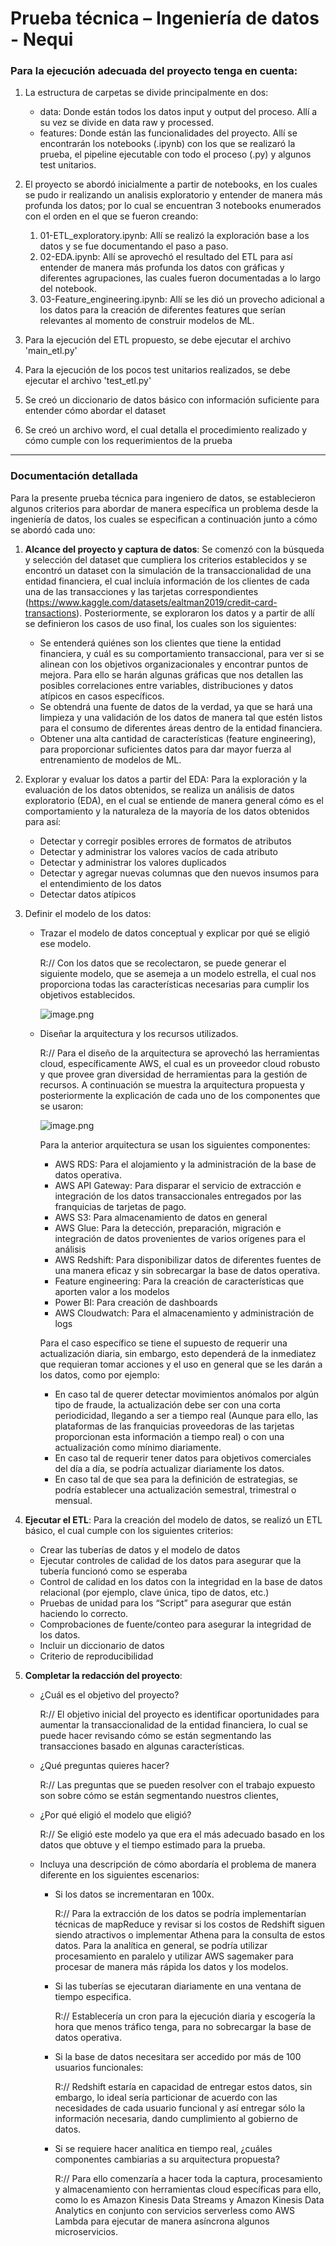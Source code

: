 # Prueba técnica – Ingeniería de datos - Nequi


### **Para la ejecución adecuada del proyecto tenga en cuenta:**

1. La estructura de carpetas se divide principalmente en dos:
    * data: Donde están todos los datos input y output del proceso. Allí a su vez se divide en data raw y processed.
    * features: Donde están las funcionalidades del proyecto. Allí se encontrarán los notebooks (.ipynb) con los que se realizaró la prueba, el pipeline ejecutable con todo el proceso (.py) y algunos test unitarios.
2. El proyecto se abordó inicialmente a partir de notebooks, en los cuales se pudo ir realizando un analisis exploratorio y entender de manera más profunda los datos; por lo cual se encuentran 3 notebooks enumerados con el orden en el que se fueron creando:
    1. 01-ETL_exploratory.ipynb: Allí se realizó la exploración base a los datos y se fue documentando el paso a paso.
    2. 02-EDA.ipynb: Allí se aprovechó el resultado del ETL para así entender de manera más profunda los datos con gráficas y diferentes agrupaciones, las cuales fueron documentadas a lo largo del notebook.
    3. 03-Feature_engineering.ipynb: Allí se les dió un provecho adicional a los datos para la creación de diferentes features que serían relevantes al momento de construir modelos de ML.

3. Para la ejecución del ETL propuesto, se debe ejecutar el archivo 'main_etl.py'
4. Para la ejecución de los pocos test unitarios realizados, se debe ejecutar el archivo 'test_etl.py'
5. Se creó un diccionario de datos básico con información suficiente para entender cómo abordar el dataset
6. Se creó un archivo word, el cual detalla el procedimiento realizado y cómo cumple con los requerimientos de la prueba



------------------------------------------------------


### **Documentación detallada**

Para la presente prueba técnica para ingeniero de datos, se establecieron algunos criterios para abordar de manera específica un problema desde la ingeniería de datos, los cuales se especifican a continuación junto a cómo se abordó cada uno:

1.	**Alcance del proyecto y captura de datos**: 
Se comenzó con la búsqueda y selección del dataset que cumpliera los criterios establecidos y se encontró un dataset con la simulación de la transaccionalidad de una entidad financiera, el cual incluía información de los clientes de cada una de las transacciones y las tarjetas correspondientes (https://www.kaggle.com/datasets/ealtman2019/credit-card-transactions).
Posteriormente, se exploraron los datos y a partir de allí se definieron los casos de uso final, los cuales son los siguientes:
    * Se entenderá quiénes son los clientes que tiene la entidad financiera, y cuál es su comportamiento transaccional, para ver si se alinean con los objetivos organizacionales y encontrar puntos de mejora. Para ello se harán algunas gráficas que nos detallen las posibles correlaciones entre variables, distribuciones y datos atípicos en casos específicos.
    * Se obtendrá una fuente de datos de la verdad, ya que se hará una limpieza y una validación de los datos de manera tal que estén listos para el consumo de diferentes áreas dentro de la entidad financiera.
    * Obtener una alta cantidad de características (feature engineering), para proporcionar suficientes datos para dar mayor fuerza al entrenamiento de modelos de ML.


2.	Explorar y evaluar los datos a partir del EDA:
Para la exploración y la evaluación de los datos obtenidos, se realiza un análisis de datos exploratorio (EDA), en el cual se entiende de manera general cómo es el comportamiento y la naturaleza de la mayoría de los datos obtenidos para así:
    * Detectar y corregir posibles errores de formatos de atributos
    * Detectar y administrar los valores vacíos de cada atributo
    * Detectar y administrar los valores duplicados 
    * Detectar y agregar nuevas columnas que den nuevos insumos para el entendimiento de los datos
    * Detectar datos atípicos


3.	Definir el modelo de los datos:
    * Trazar el modelo de datos conceptual y explicar por qué se eligió ese modelo. 
    
        R:// Con los datos que se recolectaron, se puede generar el siguiente modelo, que se asemeja a un modelo estrella, el cual nos proporciona todas las características necesarias para cumplir los objetivos establecidos.

        ![image.png]([attachment:image.png](https://github.com/diefgallegorio/prueba_nequi_ingenieria_datos/blob/main/Modelo%20de%20datos.drawio.png))
    
    * Diseñar la arquitectura y los recursos utilizados. 
    
        R:// Para el diseño de la arquitectura se aprovechó las herramientas cloud, específicamente AWS, el cual es un proveedor cloud robusto y que provee gran diversidad de herramientas para la gestión de recursos. A continuación se muestra la arquitectura propuesta y posteriormente la explicación de cada uno de los componentes que se usaron:

        ![image.png](attachment:image-2.png)
    
        Para la anterior arquitectura se usan los siguientes componentes:
        * AWS RDS: Para el alojamiento y la administración de la base de datos operativa.
        * AWS API Gateway: Para disparar el servicio de extracción e integración de los datos transaccionales entregados por las franquicias de tarjetas de pago.
        * AWS S3: Para almacenamiento de datos en general
        * AWS Glue: Para la detección, preparación, migración e integración de datos provenientes de varios orígenes para el análisis
        * AWS Redshift: Para disponibilizar datos de diferentes fuentes de una manera eficaz y sin sobrecargar la base de datos operativa.
        * Feature engineering: Para la creación de características que aporten valor a los modelos
        * Power BI: Para creación de dashboards
        * AWS Cloudwatch: Para el almacenamiento y administración de logs

    
    
        Para el caso específico se tiene el supuesto de requerir una actualización diaria, sin embargo, esto dependerá de la inmediatez que requieran tomar acciones y el uso en general que se les darán a los datos, como por ejemplo:
        * En caso tal de querer detectar movimientos anómalos por algún tipo de fraude, la actualización debe ser con una corta periodicidad, llegando a ser a tiempo real (Aunque para ello, las plataformas de las franquicias proveedoras de las tarjetas proporcionan esta información a tiempo real) o con una actualización como mínimo diariamente.
        * En caso tal de requerir tener datos para objetivos comerciales del día a día, se podría actualizar diariamente los datos.
        * En caso tal de que sea para la definición de estrategias, se podría establecer una actualización semestral, trimestral o mensual.



4.	**Ejecutar el ETL**:
Para la creación del modelo de datos, se realizó un ETL básico, el cual cumple con los siguientes criterios:
    * Crear las tuberías de datos y el modelo de datos 
    * Ejecutar controles de calidad de los datos para asegurar que la tubería funcionó como se esperaba 
    * Control de calidad en los datos con la integridad en la base de datos relacional (por ejemplo, clave única, tipo de datos, etc.) 
    * Pruebas de unidad para los “Script” para asegurar que están haciendo lo correcto.
    * Comprobaciones de fuente/conteo para asegurar la integridad de los datos. 
    * Incluir un diccionario de datos 
    * Criterio de reproducibilidad 




5.	**Completar la redacción del proyecto**:
    * ¿Cuál es el objetivo del proyecto?

        R:// El objetivo inicial del proyecto es identificar oportunidades para aumentar la transaccionalidad de la entidad financiera, lo cual se puede hacer revisando cómo se están segmentando las transacciones basado en algunas características.

    * ¿Qué preguntas quieres hacer? 

        R:// Las preguntas que se pueden resolver con el trabajo expuesto son sobre cómo se están segmentando nuestros clientes, 

    * ¿Por qué eligió el modelo que eligió? 

        R:// Se eligió este modelo ya que era el más adecuado basado en los datos que obtuve y el tiempo estimado para la prueba.

    * Incluya una descripción de cómo abordaría el problema de manera diferente en los siguientes escenarios: 
        * Si los datos se incrementaran en 100x.

            R:// Para la extracción de los datos se podría implementarían técnicas de mapReduce y revisar si los costos de Redshift siguen siendo atractivos o implementar Athena para la consulta de estos datos.
            Para la analítica en general, se podría utilizar procesamiento en paralelo y utilizar AWS sagemaker para procesar de manera más rápida los datos y los modelos.

        * Si las tuberías se ejecutaran diariamente en una ventana de tiempo especifica.

            R:// Establecería un cron para la ejecución diaria y escogería la hora que menos tráfico tenga, para no sobrecargar la base de datos operativa.

        * Si la base de datos necesitara ser accedido por más de 100 usuarios funcionales:

            R:// Redshift estaría en capacidad de entregar estos datos, sin embargo, lo ideal sería particionar de acuerdo con las necesidades de cada usuario funcional y así entregar sólo la información necesaria, dando cumplimiento al gobierno de datos.

        * Si se requiere hacer analítica en tiempo real, ¿cuáles componentes cambiarias a su arquitectura propuesta? 

            R:// Para ello comenzaría a hacer toda la captura, procesamiento y almacenamiento con herramientas cloud específicas para ello, como lo es Amazon Kinesis Data Streams y Amazon Kinesis Data Analytics en conjunto con servicios serverless como AWS Lambda para ejecutar de manera asíncrona algunos microservicios.

